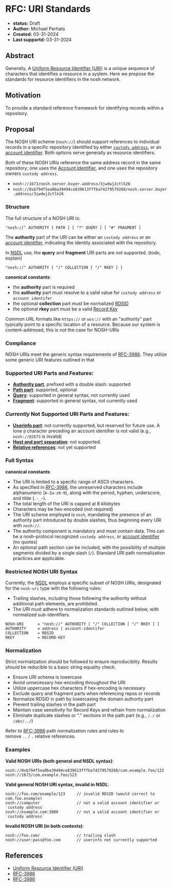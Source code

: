 # RFC: URI Standards
- **status:** Draft
- **Author:** Michael Perhats
- **Created:** 03-31-2024
- **Last supportd:** 03-31-2024

## Abstract
Generally, A [Uniform Resource Identifier (URI)](https://en.wikipedia.org/wiki/Uniform_Resource_Identifier) is a unique sequence of characters that identifies a resource in a system. Here we propose the standards for resource identifiers in the nosh network.

## Motivation
To provide a standard reference framework for identifying records within a repository.

## Proposal
The NOSH URI scheme (`nosh://`) should support references to individual records in a specific repository identified by either [`custody address`](./00003-identity-contracts.md), or an [account identifier](./00003-identity-contracts.md#account-identifiers). Both options serve generally as resource identifiers.

Both of these NOSH URIs reference the same address record in the same repository; one uses the [Account Identifier](./00003-identity-contracts.md#account-identifiers), and one uses the repository owners `custody address`.
- `nosh://1673/nosh.server.buyer.address/3jwdwj2ctlk26`
- `nosh://0xb794f5ea0ba39494ce839613fffba74279579268/nosh.server.buyer.address/3jwdwj2ctlk26`

### Structure
The full structure of a NOSH URI is:

```shell
"nosh://" AUTHORITY [ PATH ] [ "?" QUERY ] [ "#" FRAGMENT ]
```
The **authority** part of the URI can be either an `custody address` or an [account identifier](./00003-identity-contracts.md#account-identifiers), indicating the identity associated with the repository.

In [NSDL](./00009-namespace-identifiers.md) use, the **query** and **fragment** URI parts are not supported. (todo, explain)
```shell
"nosh://" AUTHORITY [ "/" COLLECTION [ "/" RKEY ] ]
```

**canonical constants**:
- the **authority** part is required
- the **authority** part must resolve to a valid value for `custody address` or `account identifer`
- the optional **collection** part must be normalized [RDSID](./00009-namespace-identifiers.md)
- the optional **rkey** part must be a valid [Record Key](./00007-record-keys.md)

Common URL formats like `https://` or `wss://` with an "authority" part typically point to a specific location of a resource. Because our system is content-addresed, this is not the case for NOSH-URIs

### Compliance
NOSH URIs meet the generic syntax requirements of [RFC-3986](https://www.rfc-editor.org/rfc/rfc3986). They utilize some generic URI features outlined in that 

### Supported URI Parts and Features:
- **[Authority part](https://www.rfc-editor.org/rfc/rfc3986#section-3.2)**, prefixed with a double slash: supported
- **[Path part](https://www.rfc-editor.org/rfc/rfc3986#section-3.3)**: supported, optional
- **[Query](https://www.rfc-editor.org/rfc/rfc3986#section-3.4)**: supported in general syntax, not currently used
- **[Fragment](https://www.rfc-editor.org/rfc/rfc3986#section-3.5)**: supported in general syntax, not currently used

### *Currently* Not Supported URI Parts and Features:
- **[Userinfo part](https://www.rfc-editor.org/rfc/rfc3986#section-3.2.1)**: not currently supported, but reserved for future use. A lone `@` character preceding an account identifier is not valid (e.g., `nosh://@1673` is invalid)
- **[Host and port separation](https://www.rfc-editor.org/rfc/rfc3986#section-3.2.2)**: not supported.
- **[Relative references](https://www.rfc-editor.org/rfc/rfc3986#section-4.2)**: not yet supported

### Full Syntax

**canonical constants**:
- The URI is limited to a specific range of ASCII characters.
- As specified in [RFC-3986](https://www.rfc-editor.org/rfc/rfc3986), the unreserved characters include alphanumeric (`A-Za-z0-9`), along with the period, hyphen, underscore, and tilde (`.-_~`).
- The total length of the URI is capped at 8 kilobytes
- Characters may be hex-encoded (not required)
- The URI scheme employed is `nosh`, mandating the presence of an authority part introduced by double slashes, thus beginning every URI with `nosh://`.
- The authority component is mandatory and must contain data. This can be a nosh-protocol recognized `custody address`, or [account identifier](./00003-identity-contracts.md#account-identifiers) (no quotes)
- An optional path section can be included, with the possibility of multiple segments divided by a single slash (`/`). Standard URI path normalization practices are applicable.

### Restricted NOSH URI Syntax
Currently, the [NSDL](./00009-namespace-identifiers.md) employs a specific subset of NOSH URIs, designated for the `nosh-uri` type with the following rules:
- Trailing slashes, including those following the authority without additional path elements, are prohibited.
- The URI must adhere to normalization standards outlined below, with normalized sub-identifiers.

```shell
NOSH-URI      = "nosh://" AUTHORITY [ "/" COLLECTION [ "/" RKEY ] ]
AUTHORITY     = address | account-identifer
COLLECTION    = RDSID
RKEY          = RECORD-KEY
```

### Normalization
Strict normalization should be followed to ensure reproduciblity. Results should be reducible to a basic string equality check.
- Ensure URI schema is lowercase
- Avoid unnecessary hex-encoding throughout the URI
- Utilize uppercase hex characters if hex-encoding is necessary
- Exclude query and fragment parts when referencing repos or records
- Normalize RDSID in path by lowercasing the domain authority part
- Prevent trailing slashes in the path part
- Maintain case sensitivity for Record Keys and refrain from normalization
- Eliminate duplicate slashes or "." sections in the path part (e.g., `/./` or `/abc/../`)

Refer to [RFC-3986](https://www.rfc-editor.org/rfc/rfc3986) path normalization rules and rules to remove `..` / `.` relative references.

### Examples

**Valid NOSH URIs (both general and NSDL syntax)**:
```shell
nosh://0xb794f5ea0ba39494ce839613fffba74279579268/com.example.foo/123
nosh://1673/com.example.foo/123
```

**Valid general NOSH URI syntax, invalid in NSDL**:
```shell
nosh://foo.com/example/123     // invalid RDSID (would correct to com.foo.example)
nosh://computer                // not a valid account identifier or `custody address`
nosh://example.com:3000        // not a valid account identifier or `custody address`
```

**Invalid NOSH URI (in both contexts)**:
```shell
nosh://foo.com/                // trailing slash
nosh://user:pass@foo.com       // userinfo not currently supported
```

## References
- [Uniform Resource Identifier (URI)](https://en.wikipedia.org/wiki/Uniform_Resource_Identifier)
- [RFC-3986](https://www.rfc-editor.org/rfc/rfc3986)
- [RFC-3986](https://www.rfc-editor.org/rfc/rfc3986)